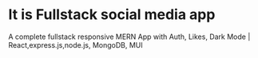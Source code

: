 # It is Fullstack social media app

A complete fullstack responsive MERN App with Auth, Likes, Dark Mode | React,express.js,node.js, MongoDB, MUI


